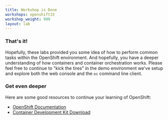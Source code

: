 ```yaml
---
title: Workshop is Done
workshops: openshift33
workshop_weight: 999
layout: lab
---
```


### That's it!
Hopefully, these labs provided you some idea of how to perform common tasks within the OpenShift environment.  And hopefully, you have a deeper understanding of how containers and container orchestration works.  Please feel free to continue to "kick the tires" in the demo environment we've setup and explore both the web console and the `oc` command line client.


### Get even deeper
Here are some good resources to continue your learning of OpenShift:

- [OpenShift Documentation][1]
- [Container Development Kit Download][2]

[1]: https://docs.openshift.com/
[2]: http://developers.redhat.com/products/cdk/download/
